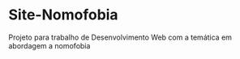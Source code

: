 # Site-Nomofobia
Projeto para trabalho de Desenvolvimento Web com a temática em abordagem a nomofobia
